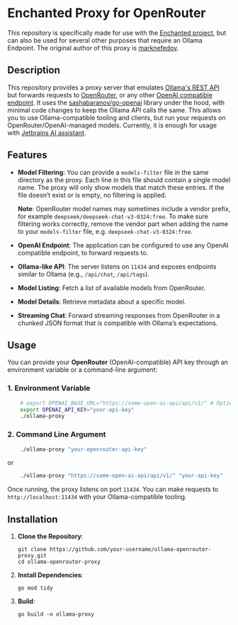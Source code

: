 # Enchanted Proxy for OpenRouter
This repository is specifically made for use with the [Enchanted project](https://github.com/gluonfield/enchanted/tree/main), but can also be used for several other purposes that require an Ollama Endpoint.
The original author of this proxy is [marknefedov](https://github.com/marknefedov/ollama-openrouter-proxy).

## Description
This repository provides a proxy server that emulates [Ollama's REST API](https://github.com/ollama/ollama) but forwards requests to [OpenRouter](https://openrouter.ai/), or any other [OpenAI compatible endpoint](https://platform.openai.com/docs/api-reference). It uses the [sashabaranov/go-openai](https://github.com/sashabaranov/go-openai) library under the hood, with minimal code changes to keep the Ollama API calls the same. This allows you to use Ollama-compatible tooling and clients, but run your requests on OpenRouter/OpenAI-managed models.
Currently, it is enough for usage with [Jetbrains AI assistant](https://blog.jetbrains.com/ai/2024/11/jetbrains-ai-assistant-2024-3/#more-control-over-your-chat-experience-choose-between-gemini,-openai,-and-local-models). 

## Features
- **Model Filtering**: You can provide a `models-filter` file in the same directory as the proxy. Each line in this file should contain a single model name. The proxy will only show models that match these entries. If the file doesn’t exist or is empty, no filtering is applied.
  
  **Note**: OpenRouter model names may sometimes include a vendor prefix, for example `deepseek/deepseek-chat-v3-0324:free`. To make sure filtering works correctly, remove the vendor part when adding the name to your `models-filter` file, e.g. `deepseek-chat-v3-0324:free`.  
- **OpenAI Endpoint**: The application can be configured to use any OpenAI compatible endpoint, to forward requests to.  
- **Ollama-like API**: The server listens on `11434` and exposes endpoints similar to Ollama (e.g., `/api/chat`, `/api/tags`).
- **Model Listing**: Fetch a list of available models from OpenRouter.
- **Model Details**: Retrieve metadata about a specific model.
- **Streaming Chat**: Forward streaming responses from OpenRouter in a chunked JSON format that is compatible with Ollama’s expectations.

## Usage
You can provide your **OpenRouter** (OpenAI-compatible) API key through an environment variable or a command-line argument:

### 1. Environment Variable
```bash
    # export OPENAI_BASE_URL="https://some-open-ai-api/api/v1/" # Optional. Defaults to https://openrouter.ai/api/v1/
    export OPENAI_API_KEY="your-api-key"
    ./ollama-proxy
```

### 2. Command Line Argument
```bash
    ./ollama-proxy "your-openrouter-api-key"
```
or
```bash
    ./ollama-proxy "https://some-open-ai-api/api/v1/" "your-api-key"
```

Once running, the proxy listens on port `11434`. You can make requests to `http://localhost:11434` with your Ollama-compatible tooling.

## Installation
1. **Clone the Repository**:

       git clone https://github.com/your-username/ollama-openrouter-proxy.git
       cd ollama-openrouter-proxy

2. **Install Dependencies**:

       go mod tidy

3. **Build**:

       go build -o ollama-proxy
